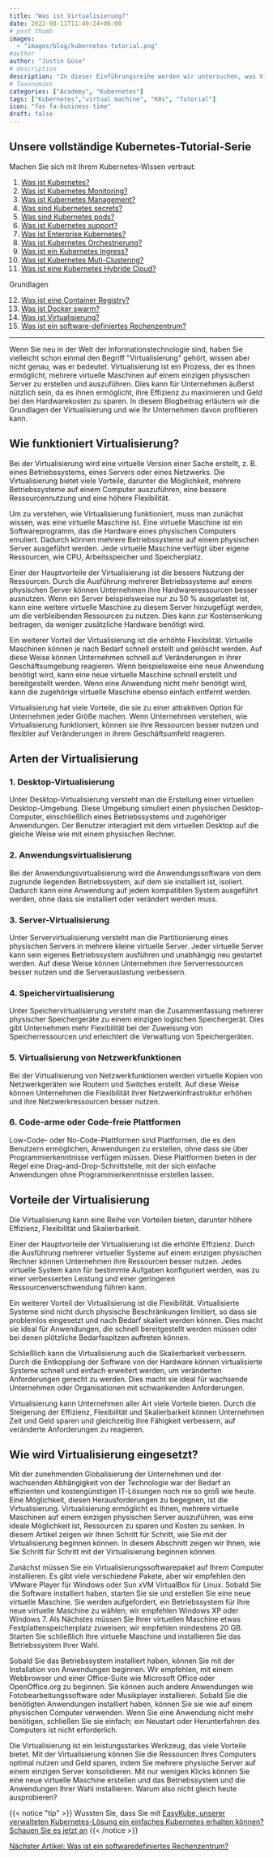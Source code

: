 ```yaml
---
title: "Was ist Virtualisierung?"
date: 2022-08-11T11:40:24+06:00
# post thumb
images:
  - "images/blog/kubernetes-tutorial.png"
#author
author: "Justin Güse"
# description
description: "In dieser Einführungsreihe werden wir untersuchen, was Virtualisierung ist und wie sie ein wesentlicher Bestandteil von Kubernetes oder virtuellen Maschinen ist."
# Taxonomies
categories: ["Academy", "Kubernetes"]
tags: ["Kubernetes","virtual machine", "K8s", "Tutorial"]
icon: "fas fa-business-time"
draft: false
---
```


## Unsere vollständige Kubernetes-Tutorial-Serie

Machen Sie sich mit Ihrem Kubernetes-Wissen vertraut:

1. [Was ist Kubernetes?](/de/blog/was-ist-kubernetes/)
2. [Was ist Kubernetes Monitoring?](/de/blog/was-ist-kubernetes-monitoring/)
3. [Was ist Kubernetes Management?](/de/blog/was-ist-kubernetes-management/)
4. [Was sind Kubernetes secrets?](/de/blog/was-sind-kubernetes-secrets/)
5. [Was sind Kubernetes pods?](/de/blog/was-sind-kubernetes-pods/)
6. [Was ist Kubernetes support?](/de/blog/was-ist-kubernetes-support/)
7. [Was ist Enterprise Kubernetes?](/de/blog/was-ist-enterprise-kubernetes/)
8. [Was ist Kubernetes Orchestrierung?](/de/blog/was-ist-kubernetes-orchestrierung/)
9. [Was ist ein Kubernetes Ingress?](/de/blog/was-ist-ein-kubernetes-ingress/)
10. [Was ist Kubernetes Muti-Clustering?](/de/blog/was-ist-kubernetes-multi-clustering/)
11. [Was ist eine Kubernetes Hybride Cloud?](/blog/was-ist-kubernetes-multi-cloud-oder-hybrid-cloud/)

Grundlagen

12. [Was ist eine Container Registry?](/de/blog/was-ist-eine-container-registry/)
13. [Was ist Docker swarm?](/de/blog/was-ist-docker-swarm/)
14. [Was ist Virtualisierung?](/de/blog/was-ist-virtualisierung/)
15. [Was ist ein software-definiertes Rechenzentrum?](/de/blog/was-ist-ein-software-definiertes-rechenzentrum/)

---

Wenn Sie neu in der Welt der Informationstechnologie sind, haben Sie vielleicht schon einmal den Begriff "Virtualisierung" gehört, wissen aber nicht genau, was er bedeutet. Virtualisierung ist ein Prozess, der es Ihnen ermöglicht, mehrere virtuelle Maschinen auf einem einzigen physischen Server zu erstellen und auszuführen. Dies kann für Unternehmen äußerst nützlich sein, da es ihnen ermöglicht, ihre Effizienz zu maximieren und Geld bei den Hardwarekosten zu sparen. In diesem Blogbeitrag erläutern wir die Grundlagen der Virtualisierung und wie Ihr Unternehmen davon profitieren kann.

## Wie funktioniert Virtualisierung?

Bei der Virtualisierung wird eine virtuelle Version einer Sache erstellt, z. B. eines Betriebssystems, eines Servers oder eines Netzwerks. Die Virtualisierung bietet viele Vorteile, darunter die Möglichkeit, mehrere Betriebssysteme auf einem Computer auszuführen, eine bessere Ressourcennutzung und eine höhere Flexibilität.

Um zu verstehen, wie Virtualisierung funktioniert, muss man zunächst wissen, was eine virtuelle Maschine ist. Eine virtuelle Maschine ist ein Softwareprogramm, das die Hardware eines physischen Computers emuliert. Dadurch können mehrere Betriebssysteme auf einem physischen Server ausgeführt werden. Jede virtuelle Maschine verfügt über eigene Ressourcen, wie CPU, Arbeitsspeicher und Speicherplatz.

Einer der Hauptvorteile der Virtualisierung ist die bessere Nutzung der Ressourcen. Durch die Ausführung mehrerer Betriebssysteme auf einem physischen Server können Unternehmen ihre Hardwareressourcen besser ausnutzen. Wenn ein Server beispielsweise nur zu 50 % ausgelastet ist, kann eine weitere virtuelle Maschine zu diesem Server hinzugefügt werden, um die verbleibenden Ressourcen zu nutzen. Dies kann zur Kostensenkung beitragen, da weniger zusätzliche Hardware benötigt wird.

Ein weiterer Vorteil der Virtualisierung ist die erhöhte Flexibilität. Virtuelle Maschinen können je nach Bedarf schnell erstellt und gelöscht werden. Auf diese Weise können Unternehmen schnell auf Veränderungen in ihrer Geschäftsumgebung reagieren. Wenn beispielsweise eine neue Anwendung benötigt wird, kann eine neue virtuelle Maschine schnell erstellt und bereitgestellt werden. Wenn eine Anwendung nicht mehr benötigt wird, kann die zugehörige virtuelle Maschine ebenso einfach entfernt werden.

Virtualisierung hat viele Vorteile, die sie zu einer attraktiven Option für Unternehmen jeder Größe machen. Wenn Unternehmen verstehen, wie Virtualisierung funktioniert, können sie ihre Ressourcen besser nutzen und flexibler auf Veränderungen in ihrem Geschäftsumfeld reagieren.

## Arten der Virtualisierung

### 1. Desktop-Virtualisierung

Unter Desktop-Virtualisierung versteht man die Erstellung einer virtuellen Desktop-Umgebung. Diese Umgebung simuliert einen physischen Desktop-Computer, einschließlich eines Betriebssystems und zugehöriger Anwendungen. Der Benutzer interagiert mit dem virtuellen Desktop auf die gleiche Weise wie mit einem physischen Rechner.

### 2. Anwendungsvirtualisierung

Bei der Anwendungsvirtualisierung wird die Anwendungssoftware von dem zugrunde liegenden Betriebssystem, auf dem sie installiert ist, isoliert. Dadurch kann eine Anwendung auf jedem kompatiblen System ausgeführt werden, ohne dass sie installiert oder verändert werden muss.

### 3. Server-Virtualisierung

Unter Servervirtualisierung versteht man die Partitionierung eines physischen Servers in mehrere kleine virtuelle Server. Jeder virtuelle Server kann sein eigenes Betriebssystem ausführen und unabhängig neu gestartet werden. Auf diese Weise können Unternehmen ihre Serverressourcen besser nutzen und die Serverauslastung verbessern.

### 4. Speichervirtualisierung

Unter Speichervirtualisierung versteht man die Zusammenfassung mehrerer physischer Speichergeräte zu einem einzigen logischen Speichergerät. Dies gibt Unternehmen mehr Flexibilität bei der Zuweisung von Speicherressourcen und erleichtert die Verwaltung von Speichergeräten.

### 5. Virtualisierung von Netzwerkfunktionen

Bei der Virtualisierung von Netzwerkfunktionen werden virtuelle Kopien von Netzwerkgeräten wie Routern und Switches erstellt. Auf diese Weise können Unternehmen die Flexibilität ihrer Netzwerkinfrastruktur erhöhen und ihre Netzwerkressourcen besser nutzen.

### 6. Code-arme oder Code-freie Plattformen

Low-Code- oder No-Code-Plattformen sind Plattformen, die es den Benutzern ermöglichen, Anwendungen zu erstellen, ohne dass sie über Programmierkenntnisse verfügen müssen. Diese Plattformen bieten in der Regel eine Drag-and-Drop-Schnittstelle, mit der sich einfache Anwendungen ohne Programmierkenntnisse erstellen lassen.

## Vorteile der Virtualisierung

Die Virtualisierung kann eine Reihe von Vorteilen bieten, darunter höhere Effizienz, Flexibilität und Skalierbarkeit.

Einer der Hauptvorteile der Virtualisierung ist die erhöhte Effizienz. Durch die Ausführung mehrerer virtueller Systeme auf einem einzigen physischen Rechner können Unternehmen ihre Ressourcen besser nutzen. Jedes virtuelle System kann für bestimmte Aufgaben konfiguriert werden, was zu einer verbesserten Leistung und einer geringeren Ressourcenverschwendung führen kann.

Ein weiterer Vorteil der Virtualisierung ist die Flexibilität. Virtualisierte Systeme sind nicht durch physische Beschränkungen limitiert, so dass sie problemlos eingesetzt und nach Bedarf skaliert werden können. Dies macht sie ideal für Anwendungen, die schnell bereitgestellt werden müssen oder bei denen plötzliche Bedarfsspitzen auftreten können.

Schließlich kann die Virtualisierung auch die Skalierbarkeit verbessern. Durch die Entkopplung der Software von der Hardware können virtualisierte Systeme schnell und einfach erweitert werden, um veränderten Anforderungen gerecht zu werden. Dies macht sie ideal für wachsende Unternehmen oder Organisationen mit schwankenden Anforderungen.

Virtualisierung kann Unternehmen aller Art viele Vorteile bieten. Durch die Steigerung der Effizienz, Flexibilität und Skalierbarkeit können Unternehmen Zeit und Geld sparen und gleichzeitig ihre Fähigkeit verbessern, auf veränderte Anforderungen zu reagieren.

## Wie wird Virtualisierung eingesetzt?

Mit der zunehmenden Globalisierung der Unternehmen und der wachsenden Abhängigkeit von der Technologie war der Bedarf an effizienten und kostengünstigen IT-Lösungen noch nie so groß wie heute. Eine Möglichkeit, diesen Herausforderungen zu begegnen, ist die Virtualisierung. Virtualisierung ermöglicht es Ihnen, mehrere virtuelle Maschinen auf einem einzigen physischen Server auszuführen, was eine ideale Möglichkeit ist, Ressourcen zu sparen und Kosten zu senken. In diesem Artikel zeigen wir Ihnen Schritt für Schritt, wie Sie mit der Virtualisierung beginnen können. In diesem Abschnitt zeigen wir Ihnen, wie Sie Schritt für Schritt mit der Virtualisierung beginnen können.

Zunächst müssen Sie ein Virtualisierungssoftwarepaket auf Ihrem Computer installieren. Es gibt viele verschiedene Pakete, aber wir empfehlen den VMware Player für Windows oder Sun xVM VirtualBox für Linux. Sobald Sie die Software installiert haben, starten Sie sie und erstellen Sie eine neue virtuelle Maschine. Sie werden aufgefordert, ein Betriebssystem für Ihre neue virtuelle Maschine zu wählen; wir empfehlen Windows XP oder Windows 7. Als Nächstes müssen Sie Ihrer virtuellen Maschine etwas Festplattenspeicherplatz zuweisen; wir empfehlen mindestens 20 GB. Starten Sie schließlich Ihre virtuelle Maschine und installieren Sie das Betriebssystem Ihrer Wahl.

Sobald Sie das Betriebssystem installiert haben, können Sie mit der Installation von Anwendungen beginnen. Wir empfehlen, mit einem Webbrowser und einer Office-Suite wie Microsoft Office oder OpenOffice.org zu beginnen. Sie können auch andere Anwendungen wie Fotobearbeitungssoftware oder Musikplayer installieren. Sobald Sie die benötigten Anwendungen installiert haben, können Sie sie wie auf einem physischen Computer verwenden. Wenn Sie eine Anwendung nicht mehr benötigen, schließen Sie sie einfach; ein Neustart oder Herunterfahren des Computers ist nicht erforderlich.

Die Virtualisierung ist ein leistungsstarkes Werkzeug, das viele Vorteile bietet. Mit der Virtualisierung können Sie die Ressourcen Ihres Computers optimal nutzen und Geld sparen, indem Sie mehrere physische Server auf einem einzigen Server konsolidieren. Mit nur wenigen Klicks können Sie eine neue virtuelle Maschine erstellen und das Betriebssystem und die Anwendungen Ihrer Wahl installieren. Warum also nicht gleich heute ausprobieren?


{{< notice "tip" >}}
  Wussten Sie, dass Sie mit [EasyKube, unserer verwalteten Kubernetes-Lösung ein einfaches Kubernetes erhalten können? Schauen Sie es jetzt an](/de/services/easykube)
{{< /notice >}}

[Nächster Artikel: Was ist ein softwaredefiniertes Rechenzentrum?](/de/blog/was-ist-ein-software-definiertes-rechenzentrum/)


